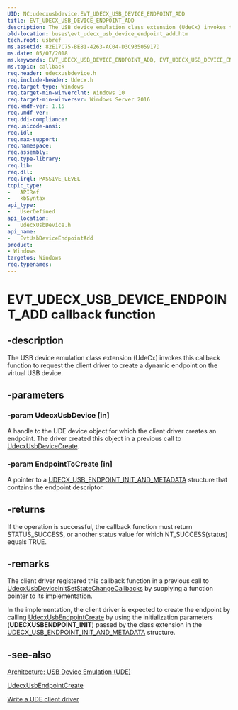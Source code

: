 ```yaml
---
UID: NC:udecxusbdevice.EVT_UDECX_USB_DEVICE_ENDPOINT_ADD
title: EVT_UDECX_USB_DEVICE_ENDPOINT_ADD
description: The USB device emulation class extension (UdeCx) invokes this callback function to request the client driver to create a dynamic endpoint on the virtual USB device.
old-location: buses\evt_udecx_usb_device_endpoint_add.htm
tech.root: usbref
ms.assetid: 82E17C75-BE81-4263-AC04-D3C93505917D
ms.date: 05/07/2018
ms.keywords: EVT_UDECX_USB_DEVICE_ENDPOINT_ADD, EVT_UDECX_USB_DEVICE_ENDPOINT_ADD callback, EvtUsbDeviceEndpointAdd, EvtUsbDeviceEndpointAdd callback function [Buses], buses.evt_udecx_usb_device_endpoint_add, udecxusbdevice/EvtUsbDeviceEndpointAdd
ms.topic: callback
req.header: udecxusbdevice.h
req.include-header: Udecx.h
req.target-type: Windows
req.target-min-winverclnt: Windows 10
req.target-min-winversvr: Windows Server 2016
req.kmdf-ver: 1.15
req.umdf-ver: 
req.ddi-compliance: 
req.unicode-ansi: 
req.idl: 
req.max-support: 
req.namespace: 
req.assembly: 
req.type-library: 
req.lib: 
req.dll: 
req.irql: PASSIVE_LEVEL
topic_type:
-	APIRef
-	kbSyntax
api_type:
-	UserDefined
api_location:
-	UdecxUsbDevice.h
api_name:
-	EvtUsbDeviceEndpointAdd
product:
- Windows
targetos: Windows
req.typenames: 
---
```


# EVT_UDECX_USB_DEVICE_ENDPOINT_ADD callback function


## -description


The USB device emulation class extension (UdeCx) invokes this callback function to request the client driver to create a dynamic endpoint on the virtual USB device.


## -parameters




### -param UdecxUsbDevice [in]

A handle to the UDE device object for which the client driver creates an endpoint. The driver created this object in a previous call to <a href="https://msdn.microsoft.com/library/windows/hardware/mt595959">UdecxUsbDeviceCreate</a>.


### -param EndpointToCreate [in]

A pointer to a <a href="https://msdn.microsoft.com/library/windows/hardware/mt628007">UDECX_USB_ENDPOINT_INIT_AND_METADATA</a>             structure that contains the endpoint descriptor.


## -returns



If the operation is successful, the callback function must return STATUS_SUCCESS, or another status value for which NT_SUCCESS(status) equals TRUE.




## -remarks



The client driver registered this callback function in a previous call to <a href="https://msdn.microsoft.com/library/windows/hardware/mt627972">UdecxUsbDeviceInitSetStateChangeCallbacks</a> by supplying a function pointer to its implementation.

In the implementation, the client driver is expected to create the endpoint by calling <a href="https://msdn.microsoft.com/library/windows/hardware/mt627983">UdecxUsbEndpointCreate</a> by using the initialization parameters (<b>UDECXUSBENDPOINT_INIT</b>) passed by the class extension in the <a href="https://msdn.microsoft.com/library/windows/hardware/mt628007">UDECX_USB_ENDPOINT_INIT_AND_METADATA</a> structure.




## -see-also




<a href="https://msdn.microsoft.com/library/windows/hardware/mt595932">Architecture: USB Device Emulation (UDE)</a>



<a href="https://msdn.microsoft.com/library/windows/hardware/mt627983">UdecxUsbEndpointCreate</a>



<a href="https://msdn.microsoft.com/library/windows/hardware/mt595939">Write a UDE client driver</a>
 

 

